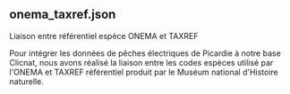 ## onema_taxref.json

Liaison entre référentiel espèce ONEMA et TAXREF

Pour intégrer les données de pêches électriques de Picardie à notre base Clicnat, nous avons réalisé la liaison entre les codes espèces utilisé par l'ONEMA et TAXREF référentiel produit par le Muséum national d'Histoire naturelle.


